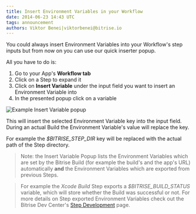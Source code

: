 ```yaml
---
title: Insert Environment Variables in your Workflow
date: 2014-06-23 14:43 UTC
tags: announcement
authors: Viktor Benei|viktorbenei@bitrise.io
---
```


You could always insert Environment Variables into your Workflow's step inputs but from now on you can use our quick inserter popup.

All you have to do is:

1. Go to your App's **Workflow tab**
2. Click on a Step to expand it
3. Click on **Insert Variable** under the input field you want to insert an Environment Variable into
4. In the presented popup click on a variable

![Example Insert Variable popup](insert-variable-into-step-input-1.png)

This will insert the selected Environment Variable key into the input field. During an actual Build the Environment Variable's value will replace the key.

For example the *$BITRISE_STEP_DIR* key will be replaced with the actual path of the Step directory.

> Note: the Insert Variable Popup lists the Environment Variables which are set by the Bitrise Build (for example the build's and the app's URL) automatically **and** the Environment Variables which are exported from previous Steps.

> For example the *Xcode Build* Step exports a *$BITRISE_BUILD_STATUS* variable, which will store whether the Build was successful or not.
> For more details on Step exported Environment Variables check out the Bitrise Dev Center's [Step Development](http://devcenter.bitrise.io/docs/step-dev.html) page.
